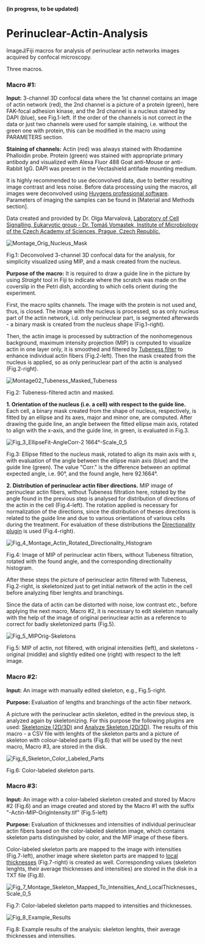 **(in progress, to be updated)**

# Perinuclear-Actin-Analysis
ImageJ/Fiji macros for analysis of perinuclear actin networks images acquired by confocal microscopy.

Three macros.

### Macro #1:

**Input:** 3-channel 3D confocal data where the 1st channel contains an image of actin network (red), the 2nd channel is a picture of a protein (green), here FAK-focal adhesion kinase, and the 3rd channel is a nucleus stained by DAPI (blue), see Fig.1-left. If the order of the channels is not correct in the data or just two channels were used for sample staining, i.e. without the green one with protein, this can be modified in the macro using PARAMETERS section.

**Staining of channels:** Actin (red) was always stained with Rhodamine Phalloidin probe. Protein (green) was stained with appropriate primary antibody and visualized with Alexa Fluor 488 Goat anti-Mouse or anti-Rabbit IgG. DAPI was present in the Vectashield antifade mounting medium.

It is highly recommended to use deconvolved data, due to better resulting image contrast and less noise. Before data processing using the macros, all images were deconvolved using [Huygens professional software](https://svi.nl). Parameters of imaging the samples can be found in [Material and Methods section].

Data created and provided by Dr. Olga Marvalová, [Laboratory of Cell Signalling, Eukaryotic group - Dr. Tomáš Vomastek, Institute of Microbiology of the Czech Academy of Sciences, Prague, Czech Republic.](https://mbucas.cz/en/research/microbiology/laboratory-of-cell-signalization/)

![Montage_Orig_Nucleus_Mask](https://user-images.githubusercontent.com/63607289/158192279-af4b2f23-1b54-4e29-af9b-664eefae3d35.jpg)

Fig.1: Deconvolved 3-channel 3D confocal data for the analysis, for simplicity visualized using MIP, and a mask created from the nucleus.

**Purpose of the macro:** It is required to draw a guide line in the picture by using *Straight* tool in Fiji to  indicate where the scratch was made on the coverslip in the Petri dish, according to which cells orient during the experiment.

First, the macro splits channels. The image with the protein is not used and, thus, is closed. The image with the nucleus is processed, so as only nucleus part of the actin network, i.d. only perinuclear part, is segmented afterwards - a binary mask is created from the nucleus shape (Fig.1-right).

Then, the actin image is processed by subtraction of the nonhomegenous background, maximum intensity projection (MIP) is computed to visualize actin in one layer only, it is smoothed and filtered by [Tubeness filter](https://biii.eu/tubeness) to enhance individual actin fibers (Fig.2-left). Then the mask created from the nucleus is applied, so as only perinuclear part of the actin is analysed (Fig.2-right).

![Montage02_Tubeness_Masked_Tubeness](https://user-images.githubusercontent.com/63607289/158388172-673d43ad-6598-4013-a69b-65a52be49356.jpg)

Fig.2: Tubeness-filtered actin and masked.

**1. Orientation of the nucleus (i.e. a cell) with respect to the guide line.** Each cell, a binary mask created from the shape of nucleus, respectively, is fitted by an ellipse and its axes, major and minor one, are computed. After drawing the guide line, an angle between the fitted ellipse main axis, rotated to align with the x-axis, and the guide line, in green, is evaluated in Fig.3.

![Fig_3_EllipseFit-AngleCorr-2 1664°-Scale_0_5](https://user-images.githubusercontent.com/63607289/158391329-fe918a21-1f3b-4bc4-84cc-a154c91f8cb5.jpg)

Fig.3: Ellipse fitted to the nucleus mask, rotated to align its main axis with x, with evaluation of the angle between the ellipse main axis (blue) and the guide line (green). The value "Corr." is the difference between an optimal expected angle, i.e. 90°, and the found angle, here 92.1664°.

**2. Distribution of perinuclear actin fiber directions.** MIP image of perinuclear actin fibers, without Tubeness filtration here, rotated by the angle found in the previous step is analysed for distribution of directions of the actin in the cell (Fig.4-left). The rotation applied is necessary for normalization of the directions, since the distribution of theses directions is related to the guide line and due to various orientations of various cells during the treatment. For evaluation of these distributions the [Directionality plugin](https://imagej.net/plugins/directionality) is used (Fig.4-right).

![Fig_4_Montage_Actin_Rotated_Directionality_Histogram](https://user-images.githubusercontent.com/63607289/158403957-6689d1e8-0467-4b84-9930-110079bf1cd0.jpg)

Fig.4: Image of MIP of perinuclear actin fibers, without Tubeness filtration, rotated with the found angle, and the corresponding directionality histogram.

After these steps the picture of perinuclear actin filtered with Tubeness, Fig.2-right, is skeletonized just to get initial network of the actin in the cell before analyzing fiber lenghts and branchings.

Since the data of actin can be distorted with noise, low contrast etc., before applying the next macro, Macro #2, it is necessary to edit skeleton manually with the help of the image of original perinuclear actin as a reference to correct for badly skeletonized parts (Fig.5).

![Fig_5_MIPOrig-Skeletons](https://user-images.githubusercontent.com/63607289/158555087-8676a740-0d32-4269-9957-d70a22b64f7c.jpg)

Fig.5: MIP of actin, not filtered, with original intensities (left), and skeletons - original (middle) and slightly edited one (right) with respect to the left image.

### Macro #2:

**Input:** An image with manually edited skeleton, e.g., Fig.5-right.

**Purpose:** Evaluation of lengths and branchings of the actin fiber network.

A picture with the perinuclear actin skeleton, edited in the previous step, is analyzed again by skeletonizing. For this purpose the following plugins are used: [Skeletonize (2D/3D)](https://imagej.net/plugins/skeletonize3d) and [Analyze Skeleton (2D/3D)](https://imagej.net/plugins/analyze-skeleton/). The results of this macro - a CSV file with lenghts of the skeleton parts and a picture of skeleton with colour-labeled parts (Fig.6) that will be used by the next macro, Macro #3, are stored in the disk.

![Fig_6_Skeleton_Color_Labeled_Parts](https://user-images.githubusercontent.com/63607289/159013891-2de8792e-da80-4fc5-95f4-20871dff5e52.jpg)

Fig.6: Color-labeled skeleton parts.

### Macro #3:

**Input:** An image with a color-labeled skeleton created and stored by Macro #2 (Fig.6) and an image created and stored by the Macro #1 with the suffix "-Actin-MIP-OrigIntensity.tif" (Fig.5-left)

**Purpose:** Evaluation of thicknesses and intensities of individual perinuclear actin fibers based on the color-labeled skeleton image, which contains skeleton parts distinguished by color, and the MIP image of these fibers.

Color-labeled skeleton parts are mapped to the image with intensities (Fig.7-left), another image where skeleton parts are mapped to [local thicknesses](https://imagej.net/imagej-wiki-static/Local_Thickness) (Fig.7-right) is created as well. Corresponding values (skeleton lenghts, their average thicknesses and intensities) are stored in the disk in a TXT file (Fig.8).

![Fig_7_Montage_Skeleton_Mapped_To_Intensities_And_LocalThicknesses_Scale_0_5](https://user-images.githubusercontent.com/63607289/159048362-44edf6b8-829c-442d-80df-8abbdd75c222.jpg)

Fig.7: Color-labeled skeleton parts mapped to intensities and thicknesses.

![Fig_8_Example_Results](https://user-images.githubusercontent.com/63607289/159049238-c559d2dc-ac43-4876-8eeb-d8288466dc2e.jpg)

Fig.8: Example results of the analysis: skeleton lenghts, their average thicknesses and intensities.
